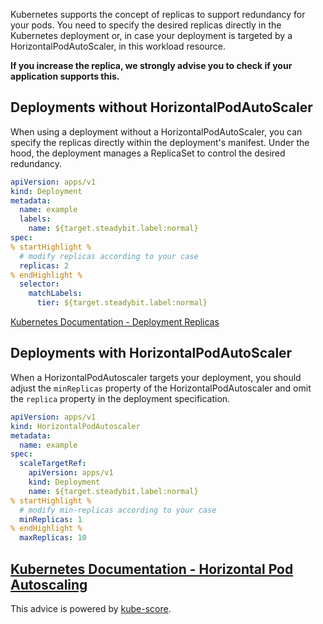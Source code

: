 Kubernetes supports the concept of replicas to support redundancy for your pods. You need to specify the desired replicas directly in the Kubernetes deployment or, in case your deployment is targeted by a HorizontalPodAutoScaler, in this workload resource.

**If you increase the replica, we strongly advise you to check if your application supports this.**

## Deployments without HorizontalPodAutoScaler
When using a deployment without a HorizontalPodAutoScaler, you can specify the replicas directly within the deployment's manifest. Under the hood, the deployment manages a ReplicaSet to control the desired redundancy.

```yaml
apiVersion: apps/v1
kind: Deployment
metadata:
  name: example
  labels:
    name: ${target.steadybit.label:normal}
spec:
% startHighlight %
  # modify replicas according to your case
  replicas: 2
% endHighlight %
  selector:
    matchLabels:
      tier: ${target.steadybit.label:normal}
```

[Kubernetes Documentation - Deployment Replicas](https://kubernetes.io/docs/concepts/workloads/controllers/deployment/#replicas)

## Deployments with HorizontalPodAutoScaler
When a HorizontalPodAutoscaler targets your deployment, you should adjust the `minReplicas` property of the HorizontalPodAutoscaler and omit the `replica` property in the deployment specification.
```yaml
apiVersion: apps/v1
kind: HorizontalPodAutoscaler
metadata:
  name: example
spec:
  scaleTargetRef:
    apiVersion: apps/v1
    kind: Deployment
    name: ${target.steadybit.label:normal}
% startHighlight %
  # modify min-replicas according to your case
  minReplicas: 1
% endHighlight %
  maxReplicas: 10
```
[Kubernetes Documentation - Horizontal Pod Autoscaling](https://kubernetes.io/docs/tasks/run-application/horizontal-pod-autoscale/)
---
This advice is powered by [kube-score](https://kube-score.com/).
